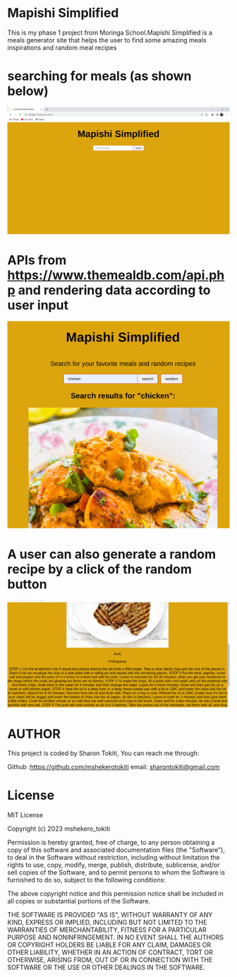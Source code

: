 
# Mapishi Simplified
 This is my phase 1 project from Moringa School.Mapishi Simplified is a meals generator site that helps the user to find some amazing meals inspirations and random meal recipes

# searching  for meals (as shown below)
![A screenshot of mapishi site](assets/Screenshot%20from%202023-04-06%2011-45-12.png)

# APIs from https://www.themealdb.com/api.php and rendering  data according to user input
![A screenshot of mapishi site](assets/Screenshot%20from%202023-04-07%2014-24-16.png)

# A user can also generate a random recipe by a click of the random button
![A screenshot of mapishi site](assets/Screenshot%20from%202023-04-07%2014-32-12.png)

# AUTHOR
This project is coded by Sharon Tokiti, You can reach me through:

 Github :https://github.com/mshekerotokiti
 email: sharontokiti@gmail.com 

 # License
 MIT License

Copyright (c) 2023 mshekero_tokiti

Permission is hereby granted, free of charge, to any person obtaining a copy
of this software and associated documentation files (the "Software"), to deal
in the Software without restriction, including without limitation the rights
to use, copy, modify, merge, publish, distribute, sublicense, and/or sell
copies of the Software, and to permit persons to whom the Software is
furnished to do so, subject to the following conditions:

The above copyright notice and this permission notice shall be included in all
copies or substantial portions of the Software.

THE SOFTWARE IS PROVIDED "AS IS", WITHOUT WARRANTY OF ANY KIND, EXPRESS OR
IMPLIED, INCLUDING BUT NOT LIMITED TO THE WARRANTIES OF MERCHANTABILITY,
FITNESS FOR A PARTICULAR PURPOSE AND NONINFRINGEMENT. IN NO EVENT SHALL THE
AUTHORS OR COPYRIGHT HOLDERS BE LIABLE FOR ANY CLAIM, DAMAGES OR OTHER
LIABILITY, WHETHER IN AN ACTION OF CONTRACT, TORT OR OTHERWISE, ARISING FROM,
OUT OF OR IN CONNECTION WITH THE SOFTWARE OR THE USE OR OTHER DEALINGS IN THE
SOFTWARE.


